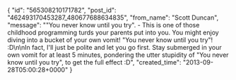  {
   "id": "565308210171782",
   "post_id": "462493170453287_480677688634835",
   "from_name": "Scott Duncan",
   "message": "\"You never know until you try\". - This is one of those childhood programming turds your parents put into you. You might enjoy diving into a bucket of your own vomit! \"You never know until you try\"! :D\n\nIn fact, I'll just be polite and let you go first. Stay submerged in your own vomit for at least 5 minutes, pondering the utter stupidity of \"You never know until you try\", to get the full effect :D",
   "created_time": "2013-09-28T05:00:28+0000"
 }

